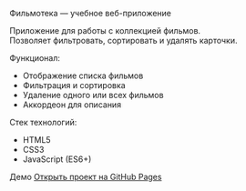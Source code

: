 Фильмотека — учебное веб-приложение

Приложение для работы с коллекцией фильмов.  
Позволяет фильтровать, сортировать и удалять карточки.  

Функционал:
- Отображение списка фильмов
- Фильтрация и сортировка
- Удаление одного или всех фильмов
- Аккордеон для описания

Стек технологий:
- HTML5
- CSS3
- JavaScript (ES6+)

Демо
[Открыть проект на GitHub Pages](https://dgum661.github.io/film-library/)
